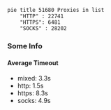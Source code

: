 
```mermaid
pie title 51680 Proxies in list
    "HTTP" : 22741
    "HTTPS": 6481
    "SOCKS" : 28202
```

### Some Info
#### Average Timeout

- mixed: 3.3s
- http: 1.5s
- https: 8.3s
- socks: 4.9s